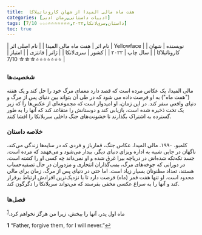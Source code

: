 ```yaml
---
title:  هفت ماه مالی المیدا از شهان کاروناتیلاکا
categories: [ادبیات داستانی,رمان ادبی]
tags: [داستان,سری‌لانکا,۲۰۲۲,⭐⭐⭐⭐⭐⭐⭐☆☆☆ 7/10]
toc: true
---
```


| نام اثر | هفت ماه مالی المیدا |
| نام اصلی اثر | Yellowface |
| نویسنده | شهان کاروناتیلاکا |
| سال چاپ | ۲۰۲۲  |
| کشور | سری‌لانکا  |
| ژانر | فانتزی   |
| امتیاز | ⭐⭐⭐⭐⭐⭐⭐☆☆☆ 7/10  |

### شخصیت‌ها

مالی المیدا، یک عکاس مرده است که قصد دارد معمای مرگ خود را حل کند و یک هفته ("هفت ماه") به او فرصت داده می شود که در طی آن بتواند بین دنیای پس از مرگ و دنیای واقعی سفر کند. در این زمان، او امیدوار است که مجموعه‌ای از عکس‌ها را که زیر یک تخت ذخیره شده است، بازیابی کند و دوستانش را متقاعد کند که آنها را به طور گسترده به اشتراک بگذارند تا خشونت‌های جنگ داخلی سریلانکا را افشا کنند.

### خلاصه داستان

کلمبو، ۱۹۹۰. مالی المیدا، عکاس جنگ، قمارباز و فردی که در سایه‌ها زندگی می‌کند، ناگهان در جایی شبیه به اداره ویزای دنیای دیگر، بیدار می‌شود و می‌فهمد که مرده است. جسد تکه‌تکه شده‌اش در دریاچه بیرا غرق شده و او نمی‌داند چه کسی او را کشته است. در دورانی که جوخه‌های مرگ، بمب‌گذاران انتحاری و مزدوران در حال تصفیه‌حساب هستند، تعداد مظنونان بسیار زیاد است. اما حتی در دنیای پس از مرگ، زمان برای مالی محدود است. او تنها هفت قمر (ماه) فرصت دارد تا با نزدیک‌ترین افرادش ارتباط برقرار کند و آنها را به سراغ عکسی مخفی بفرستد که می‌تواند سریلانکا را دگرگون کند.

### فصل‌ها

ماه اول
پدر، آنها را ببخش، زیرا من هرگز نخواهم کرد.<sup id="a1">[1](#f1)</sup>



<b id="f1">1</b> <span class="footnote">“Father, forgive them, for I will never.”</span>[↩](#a1)

